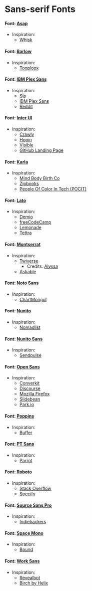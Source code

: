 # Sans-serif Fonts 

#### Font: [Asap](https://fonts.google.com/specimen/Asap)
* Inspiration:
   * [Whisk](https://whisk.com/)
   
#### Font: [Barlow](https://fonts.google.com/specimen/Barlow)
* Inspiration:
   * [Tooploox](https://www.tooploox.com/?)

#### Font: [IBM Plex Sans](https://fonts.google.com/specimen/IBM+Plex+Sans)
* Inspiration: 
  * [Sip](http://sipapp.io/)
  * [IBM Plex Sans](https://www.ibm.com/plex/)
  * [Reddit](https://www.reddit.com/)

#### Font: [Inter UI](https://rsms.me/inter/)
* Inspiration: 
   * [Crawly](https://crawly.app/)
   * [Hopin](https://www.hopin.to/)
   * [Visible](https://visible.vc/)
   * [GitHub Landing Page](https://github.com/)

#### Font: [Karla](https://fonts.google.com/specimen/Karla)
* Inspiration:
   * [Mind Body Birth Co](https://mindbodybirth.co)
   * [Zipbooks](https://zipbooks.com/)
   * [People Of Color In Tech (POCIT)](https://peopleofcolorintech.com/)

#### Font: [Lato](https://fonts.google.com/specimen/Lato)
* Inspiration:
   * [Demio](https://demio.com/)
   * [freeCodeCamp](https://www.freecodecamp.org/)
   * [Lemonade](https://www.lemonade.com/)
   * [Tettra](https://tettra.co/)

#### Font: [Montserrat](https://fonts.google.com/specimen/Montserrat)
* Inspiration:
   * [Twiverse](https://twiverse.com/)
       * Credits: [Alyssa](https://alyssax.com/)
   * [Askable](https://www.askable.com/)
       
#### Font: [Noto Sans](https://fonts.google.com/specimen/Noto+Sans)
* Inspiration:
   * [ChartMongul](https://chartmogul.com/) 

#### Font: [Nunito](https://fonts.google.com/specimen/Nunito)
* Inspiration:
   * [Nomadlist](https://nomadlist.com/) 
   
#### Font: [Nunito Sans](https://fonts.google.com/specimen/Nunito+Sans)
* Inspiration:
   * [Sendpulse](https://sendpulse.com/) 

#### Font: [Open Sans](https://fonts.google.com/specimen/Open+Sans)
* Inspiration:
   * [Converkit](https://convertkit.com/)
   * [Discourse](https://www.discourse.org/)
   * [Mozilla Firefox](https://www.mozilla.org/en-US/firefox/)
   * [Slidebean](https://slidebean.com/)
   * [Park.io](https://park.io/)
    

#### Font: [Poppins](https://fonts.google.com/specimen/Poppins)
* Inspiration:
   * [Buffer](https://buffer.com/)  

#### Font: [PT Sans](https://fonts.google.com/specimen/PT+Sans)
* Inspiration:
   * [Parrot](https://parrothq.com)  


#### Font: [Roboto](https://fonts.google.com/specimen/Roboto)
* Inspiration:
   * [Stack Overflow](https://stackoverflow.com/)  
   * [Specify](https://specifyapp.com/)

#### Font: [Source Sans Pro](https://fonts.google.com/specimen/Source+Sans+Pro)
* Inspiration:
   * [Indiehackers](https://www.indiehackers.com/)

#### Font: [Space Mono](https://fonts.google.com/specimen/Space+Mono)
* Inspiration:
   * [Bound](http://weare-bound.com/)
   
#### Font: [Work Sans](https://fonts.google.com/specimen/Work+Sans)
* Inspiration:
   * [Revealbot](https://revealbot.com/)
   * [Birch by Helix](https://birchliving.com/)


   


